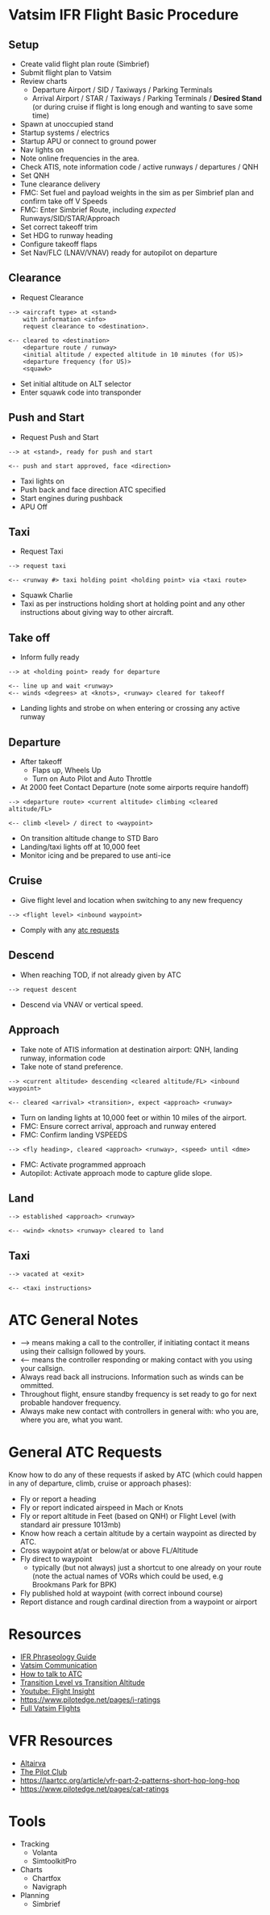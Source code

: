 # Vatsim IFR Flight Basic Procedure

## Setup
 - Create valid flight plan route (Simbrief)
 - Submit flight plan to Vatsim
 - Review charts
   - Departure Airport / SID / Taxiways / Parking Terminals
   - Arrival Airport / STAR / Taxiways / Parking Terminals / **Desired Stand** (or during cruise if flight is long enough and wanting to save some time)
 - Spawn at unoccupied stand
 - Startup systems / electrics
 - Startup APU or connect to ground power
 - Nav lights on
 - Note online frequencies in the area.
 - Check ATIS, note information code / active runways / departures / QNH
 - Set QNH
 - Tune clearance delivery 
 - FMC: Set fuel and payload weights in the sim as per Simbrief plan and confirm take off V Speeds
 - FMC: Enter Simbrief Route, including *expected* Runways/SID/STAR/Approach 
 - Set correct takeoff trim
 - Set HDG to runway heading
 - Configure takeoff flaps
 - Set Nav/FLC (LNAV/VNAV) ready for autopilot on departure


## Clearance
 - Request Clearance
```
--> <aircraft type> at <stand>
    with information <info>
    request clearance to <destination>.
```
```
<-- cleared to <destination>
    <departure route / runway>
    <initial altitude / expected altitude in 10 minutes (for US)>
    <departure frequency (for US)>
    <squawk>
```
 - Set initial altitude on ALT selector
 - Enter squawk code into transponder

## Push and Start
 - Request Push and Start
 ```
 --> at <stand>, ready for push and start
 ```
  ```
 <-- push and start approved, face <direction>
 ```
 - Taxi lights on
 - Push back and face direction ATC specified
 - Start engines during pushback
 - APU Off

## Taxi
 - Request Taxi
```
--> request taxi
```
```
<-- <runway #> taxi holding point <holding point> via <taxi route>
```
 - Squawk Charlie
 - Taxi as per instructions holding short at holding point and any other instructions about giving way to other aircraft.

## Take off
 - Inform fully ready
```
--> at <holding point> ready for departure
```
```
<-- line up and wait <runway>
<-- winds <degrees> at <knots>, <runway> cleared for takeoff
```
 - Landing lights and strobe on when entering or crossing any active runway

## Departure
 - After takeoff
   - Flaps up, Wheels Up
   - Turn on Auto Pilot and Auto Throttle
 - At 2000 feet Contact Departure (note some airports require handoff)
 ```
 --> <departure route> <current altitude> climbing <cleared altitude/FL>
 ```
 ```
 <-- climb <level> / direct to <waypoint>
 ```
 - On transition altitude change to STD Baro
 - Landing/taxi lights off at 10,000 feet
 - Monitor icing and be prepared to use anti-ice

## Cruise 
- Give flight level and location when switching to any new frequency
```
--> <flight level> <inbound waypoint>
```
 * Comply with any [atc requests](#general-atc-requests)

## Descend
 * When reaching TOD, if not already given by ATC
 ```
 --> request descent
 ```
 * Descend via VNAV or vertical speed. 


## Approach
 - Take note of ATIS information at destination airport: QNH,  landing runway, information code 
 - Take note of stand preference.
 ```
 --> <current altitude> descending <cleared altitude/FL> <inbound waypoint>
 ```
```
<-- cleared <arrival> <transition>, expect <approach> <runway>
```
- Turn on landing lights at 10,000 feet or within 10 miles of the airport.
- FMC: Ensure correct arrival, approach and runway entered
- FMC: Confirm landing VSPEEDS

```
--> <fly heading>, cleared <approach> <runway>, <speed> until <dme>
```
- FMC: Activate programmed approach
- Autopilot: Activate approach mode to capture glide slope.

## Land
```
--> established <approach> <runway>
```
```
<-- <wind> <knots> <runway> cleared to land
```
## Taxi
```
--> vacated at <exit>
```
```
<-- <taxi instructions>
```


# ATC General Notes
 - --> means making a call to the controller, if initiating contact it means using their callsign followed by yours.
 - <-- means the controller responding or making contact with you using your callsign. 
 - Always read back all instrucions. Information such as winds can be ommitted.
 - Throughout flight, ensure standby frequency is set ready to go for next probable handover frequency.
 - Always make new contact with controllers in general with: who you are, where you are, what you want.

# General ATC Requests
Know how to do any of these requests if asked by ATC (which could happen in any of departure, climb, cruise or approach phases):
 - Fly or report a heading
 - Fly or report indicated airspeed in Mach or Knots
 - Fly or report altitude in Feet (based on QNH) or Flight Level (with standard air pressure 1013mb)
 - Know how reach a certain altitude by a certain waypoint as directed by ATC.
 - Cross waypoint at/at or below/at or above FL/Altitude 
 - Fly direct to waypoint
   - typically (but not always) just a shortcut to one already on your route (note the actual names of VORs which could be used, e.g Brookmans Park for BPK) 
 - Fly published hold at waypoint (with correct inbound course)
 - Report distance and rough cardinal direction from a waypoint or airport 

# Resources
- [IFR Phraseology Guide](https://aviationpro.nl/tutorials/vatsim-tutorials/ifr-phraseology-guide/)
- [Vatsim Communication](https://docs.google.com/document/d/1nt67fh-Q2DAUjc2KPSCE3Hcw1jLYrj1smvwHxh1xknQ/edit)
- [How to talk to ATC](https://forums.flightsimulator.com/t/vatsim-how-to-talk-to-atc-with-example/285430/19?fbclid=IwAR3rM8Q6STjRCWybbujXEOLW_kdHGH2drSJRx4TOTlWYURnaSJgQv2qc8EU)
- [Transition Level vs Transition Altitude](https://skybrary.aero/articles/transition-altitudelevel)
- [Youtube: Flight Insight](https://www.youtube.com/@flightinsight9111/playlists)
- https://www.pilotedge.net/pages/i-ratings
- [Full Vatsim Flights](https://www.youtube.com/playlist?list=PLtO_n5SzuAacXKQYoKQY4DHH0YUrPxYTa)

# VFR Resources
- [Altairva](http://www.altairva-fs.com/training/ava_training_ifr_vatsim_vfr.htm)
- [The Pilot Club](https://www.thepilotclub.org/blog/vfr-vatsim-who-do-i-have-to-talk-to)
- https://laartcc.org/article/vfr-part-2-patterns-short-hop-long-hop
- https://www.pilotedge.net/pages/cat-ratings

# Tools
 - Tracking
   - Volanta
   - SimtoolkitPro
 - Charts
   - Chartfox
   - Navigraph
 - Planning
   - Simbrief

